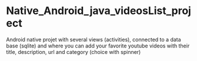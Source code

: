 # Native_Android_java_videosList_project
Android native projet with several views (activities), connected to a data base (sqlite) and where you can add your favorite youtube videos with their title, description, url and category (choice with spinner)
